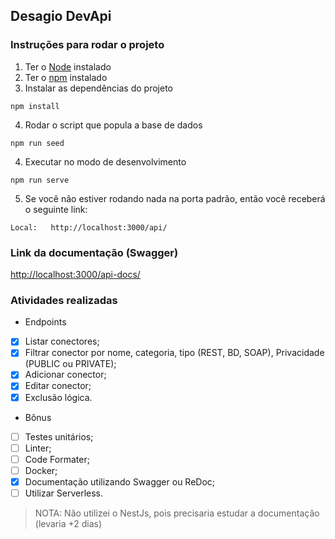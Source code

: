 ## Desagio DevApi

### Instruções para rodar o projeto

1. Ter o [Node](https://nodejs.org/en/) instalado
2. Ter o [npm](https://www.npmjs.com/get-npm) instalado
3. Instalar as dependências do projeto

```
npm install
```
4. Rodar o script que popula a base de dados

```
npm run seed
```
4. Executar no modo de desenvolvimento

```
npm run serve
```

5. Se você não estiver rodando nada na porta padrão, então você receberá o seguinte link:

```
Local:   http://localhost:3000/api/
```

### Link da documentação (Swagger)

[http://localhost:3000/api-docs/](http://localhost:3000/api-docs/)

### Atividades realizadas

- Endpoints
- [x] Listar conectores;
- [x] Filtrar conector por nome, categoria, tipo (REST, BD, SOAP), Privacidade (PUBLIC ou PRIVATE);
- [x] Adicionar conector;
- [x] Editar conector;
- [x] Exclusão lógica.

- Bônus
- [ ] Testes unitários;
- [ ] Linter;
- [ ] Code Formater;
- [ ] Docker;
- [x] Documentação utilizando Swagger ou ReDoc;
- [ ] Utilizar Serverless.

> NOTA: Não utilizei o NestJs, pois precisaria estudar a documentação (levaria +2 dias)
